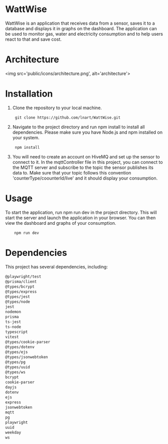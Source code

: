 # WattWise

WattWise is an application that receives data from a sensor, saves it to a database and displays it in graphs on the dashboard. The application can be used to monitor gas, water and electricity consumption and to help users react to that and save cost.

# Architecture

<img src='public/icons/architecture.png', alt='architecture'></img>

# Installation

1. Clone the repository to your local machine.

        git clone https://github.com/lnart/WattWise.git

2. Navigate to the project directory and run npm install to install all dependencies. Please make sure you have Node.js and npm installed on your system.

        npm install
  
3. You will need to create an account on HiveMQ and set up the sensor to connect to it. In the mqttController file in this project, you can connect to the MQTT server and subscribe to the topic the sensor publishes its data to. Make sure that your topic follows this convention 'counterType/coounterId/live' and it should display your consumption.

# Usage

To start the application, run npm run dev in the project directory. This will start the server and launch the application in your browser. You can then view the dashboard and graphs of your consumption.

        npm run dev

# Dependencies

This project has several dependencies, including:

    @playwright/test
    @prisma/client
    @types/bcrypt
    @types/express
    @types/jest
    @types/node
    jest
    nodemon
    prisma
    ts-jest
    ts-node
    typescript
    vitest
    @types/cookie-parser
    @types/dotenv
    @types/ejs
    @types/jsonwebtoken
    @types/pg
    @types/uuid
    @types/ws
    bcrypt
    cookie-parser
    dayjs
    dotenv
    ejs
    express
    jsonwebtoken
    mqtt
    pg
    playwright
    uuid
    weekday
    ws
